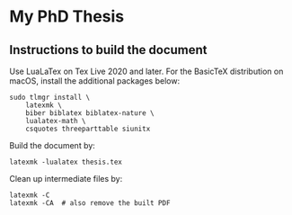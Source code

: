 # My PhD Thesis

## Instructions to build the document
Use LuaLaTex on Tex Live 2020 and later. For the BasicTeX distribution on macOS, install the additional packages below:

    sudo tlmgr install \
        latexmk \
        biber biblatex biblatex-nature \
        lualatex-math \
        csquotes threeparttable siunitx

Build the document by:

    latexmk -lualatex thesis.tex

Clean up intermediate files by:

    latexmk -C
    latexmk -CA  # also remove the built PDF
